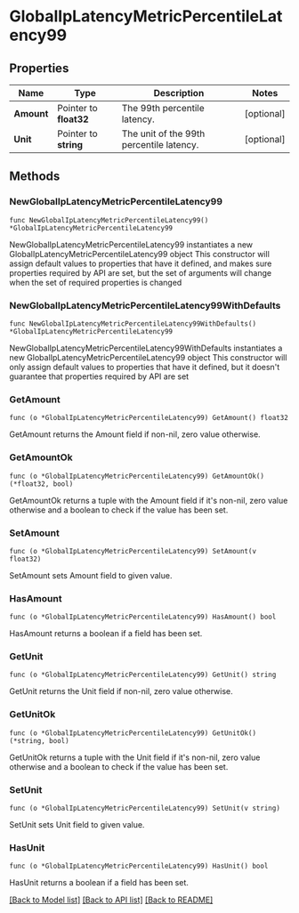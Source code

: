 # GlobalIpLatencyMetricPercentileLatency99

## Properties

Name | Type | Description | Notes
------------ | ------------- | ------------- | -------------
**Amount** | Pointer to **float32** | The 99th percentile latency. | [optional] 
**Unit** | Pointer to **string** | The unit of the 99th percentile latency. | [optional] 

## Methods

### NewGlobalIpLatencyMetricPercentileLatency99

`func NewGlobalIpLatencyMetricPercentileLatency99() *GlobalIpLatencyMetricPercentileLatency99`

NewGlobalIpLatencyMetricPercentileLatency99 instantiates a new GlobalIpLatencyMetricPercentileLatency99 object
This constructor will assign default values to properties that have it defined,
and makes sure properties required by API are set, but the set of arguments
will change when the set of required properties is changed

### NewGlobalIpLatencyMetricPercentileLatency99WithDefaults

`func NewGlobalIpLatencyMetricPercentileLatency99WithDefaults() *GlobalIpLatencyMetricPercentileLatency99`

NewGlobalIpLatencyMetricPercentileLatency99WithDefaults instantiates a new GlobalIpLatencyMetricPercentileLatency99 object
This constructor will only assign default values to properties that have it defined,
but it doesn't guarantee that properties required by API are set

### GetAmount

`func (o *GlobalIpLatencyMetricPercentileLatency99) GetAmount() float32`

GetAmount returns the Amount field if non-nil, zero value otherwise.

### GetAmountOk

`func (o *GlobalIpLatencyMetricPercentileLatency99) GetAmountOk() (*float32, bool)`

GetAmountOk returns a tuple with the Amount field if it's non-nil, zero value otherwise
and a boolean to check if the value has been set.

### SetAmount

`func (o *GlobalIpLatencyMetricPercentileLatency99) SetAmount(v float32)`

SetAmount sets Amount field to given value.

### HasAmount

`func (o *GlobalIpLatencyMetricPercentileLatency99) HasAmount() bool`

HasAmount returns a boolean if a field has been set.

### GetUnit

`func (o *GlobalIpLatencyMetricPercentileLatency99) GetUnit() string`

GetUnit returns the Unit field if non-nil, zero value otherwise.

### GetUnitOk

`func (o *GlobalIpLatencyMetricPercentileLatency99) GetUnitOk() (*string, bool)`

GetUnitOk returns a tuple with the Unit field if it's non-nil, zero value otherwise
and a boolean to check if the value has been set.

### SetUnit

`func (o *GlobalIpLatencyMetricPercentileLatency99) SetUnit(v string)`

SetUnit sets Unit field to given value.

### HasUnit

`func (o *GlobalIpLatencyMetricPercentileLatency99) HasUnit() bool`

HasUnit returns a boolean if a field has been set.


[[Back to Model list]](../README.md#documentation-for-models) [[Back to API list]](../README.md#documentation-for-api-endpoints) [[Back to README]](../README.md)


